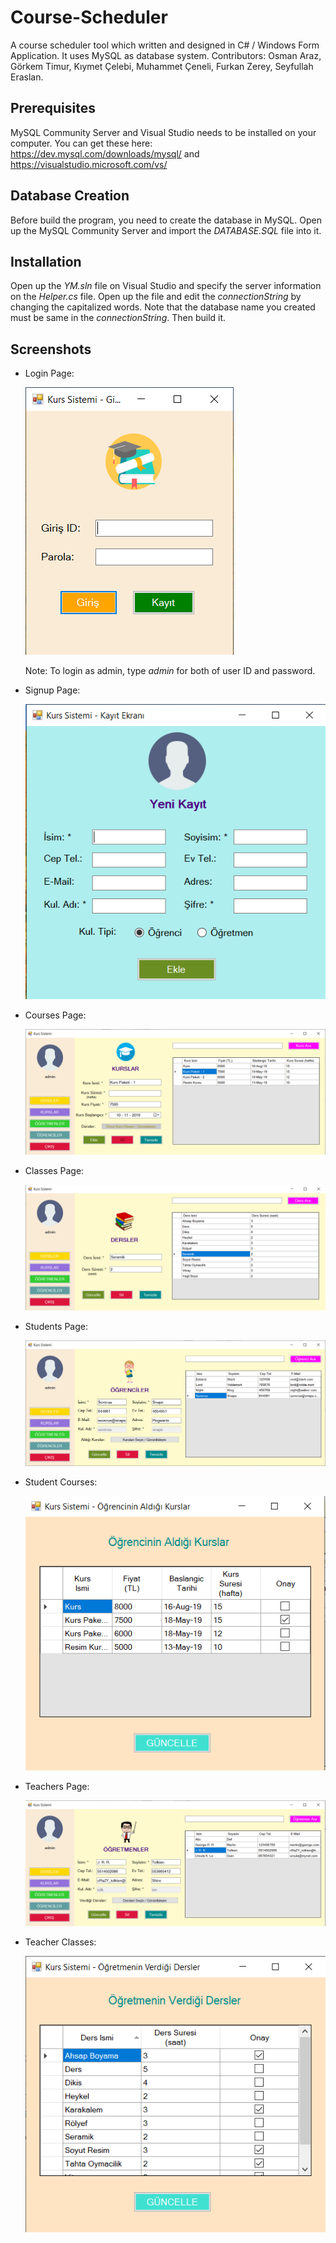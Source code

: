 # Course-Scheduler
A course scheduler tool which written and designed in C# / Windows Form Application. It uses MySQL as database system.
Contributors: Osman Araz, Görkem Timur, Kıymet Çelebi, Muhammet Çeneli, Furkan Zerey, Seyfullah Eraslan.

## Prerequisites
MySQL Community Server and Visual Studio needs to be installed on your computer. You can get these here: https://dev.mysql.com/downloads/mysql/ and https://visualstudio.microsoft.com/vs/

## Database Creation
Before build the program, you need to create the database in MySQL. Open up the MySQL Community Server and import the *DATABASE.SQL* file into it.

## Installation
Open up the *YM.sln* file on Visual Studio and specify the server information on the *Helper.cs* file. Open up the file and edit the *connectionString* by changing the capitalized words. Note that the database name you created must be same in the *connectionString*. Then build it.

## Screenshots

- Login Page:

  ![Login Page](/screenshots/login.png)
  
  Note: To login as admin, type *admin* for both of user ID and password.
  
- Signup Page:

  ![Signup Page](/screenshots/signup.png)

- Courses Page:

  ![Courses Page](/screenshots/courses.png)

- Classes Page:

  ![Classes Page](/screenshots/classes.png)

- Students Page:

  ![Students Page](/screenshots/students.png)
  
- Student Courses:

  ![Student Courses](/screenshots/student_courses.png)
  
- Teachers Page:

  ![Teachers Page](/screenshots/teachers.png)
  
- Teacher Classes:

  ![Teacher Classes](/screenshots/teacher_classes.png)
